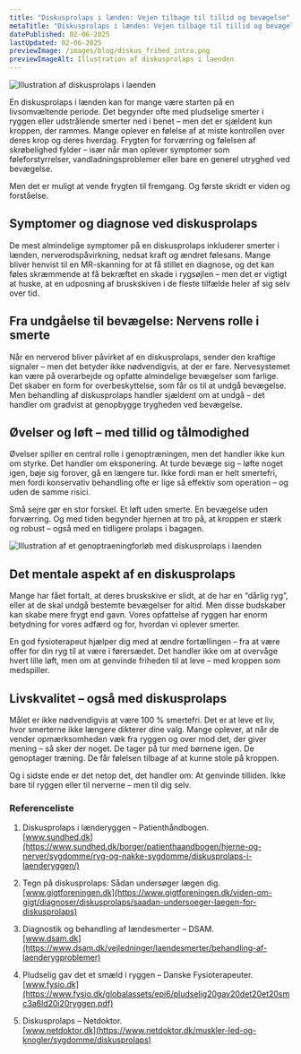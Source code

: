 ```yaml
---
title: "Diskusprolaps i lænden: Vejen tilbage til tillid og bevægelse"
metaTitle: "Diskusprolaps i lænden: Vejen tilbage til tillid og bevægelse"
datePublished: 02-06-2025
lastUpdated: 02-06-2025
previewImage: /images/blog/diskus_frihed_intro.png
previewImageAlt: Illustration af diskusprolaps i laenden
---
```


![Illustration af diskusprolaps i laenden](/images/blog/diskus_frihed_intro.png)

En diskusprolaps i lænden kan for mange være starten på en livsomvæltende periode. Det begynder ofte med pludselige smerter i ryggen eller udstrålende smerter ned i benet – men det er sjældent kun kroppen, der rammes. Mange oplever en følelse af at miste kontrollen over deres krop og deres hverdag. Frygten for forværring og følelsen af skrøbelighed fylder – især når man oplever symptomer som føleforstyrrelser, vandladningsproblemer eller bare en generel utryghed ved bevægelse.

Men det er muligt at vende frygten til fremgang. Og første skridt er viden og forståelse.


## Symptomer og diagnose ved diskusprolaps

De mest almindelige symptomer på en diskusprolaps inkluderer smerter i lænden, nerverodspåvirkning, nedsat kraft og ændret følesans. Mange bliver henvist til en MR-skanning for at få stillet en diagnose, og det kan føles skræmmende at få bekræftet en skade i rygsøjlen – men det er vigtigt at huske, at en udposning af bruskskiven i de fleste tilfælde heler af sig selv over tid.


## Fra undgåelse til bevægelse: Nervens rolle i smerte

Når en nerverod bliver påvirket af en diskusprolaps, sender den kraftige signaler – men det betyder ikke nødvendigvis, at der er fare. Nervesystemet kan være på overarbejde og opfatte almindelige bevægelser som farlige. Det skaber en form for overbeskyttelse, som får os til at undgå bevægelse. Men behandling af diskusprolaps handler sjældent om at undgå – det handler om gradvist at genopbygge trygheden ved bevægelse.


## Øvelser og løft – med tillid og tålmodighed

Øvelser spiller en central rolle i genoptræningen, men det handler ikke kun om styrke. Det handler om eksponering. At turde bevæge sig – løfte noget igen, bøje sig forover, gå en længere tur. Ikke fordi man er helt smertefri, men fordi konservativ behandling ofte er lige så effektiv som operation – og uden de samme risici.

Små sejre gør en stor forskel. Et løft uden smerte. En bevægelse uden forværring. Og med tiden begynder hjernen at tro på, at kroppen er stærk og robust – også med en tidligere prolaps i bagagen.


![Illustration af et genoptraeningforløb med diskusprolaps i laenden](/images/blog/diskus_frihed_oversigt.png)



## Det mentale aspekt af en diskusprolaps

Mange har fået fortalt, at deres bruskskive er slidt, at de har en “dårlig ryg”, eller at de skal undgå bestemte bevægelser for altid. Men disse budskaber kan skabe mere frygt end gavn. Vores opfattelse af ryggen har enorm betydning for vores adfærd og for, hvordan vi oplever smerter.

En god fysioterapeut hjælper dig med at ændre fortællingen – fra at være offer for din ryg til at være i førersædet. Det handler ikke om at overvåge hvert lille løft, men om at genvinde friheden til at leve – med kroppen som medspiller.


## Livskvalitet – også med diskusprolaps

Målet er ikke nødvendigvis at være 100 % smertefri. Det er at leve et liv, hvor smerterne ikke længere dikterer dine valg. Mange oplever, at når de vender opmærksomheden væk fra ryggen og over mod det, der giver mening – så sker der noget. De tager på tur med børnene igen. De genoptager træning. De får følelsen tilbage af at kunne stole på kroppen.

Og i sidste ende er det netop det, det handler om: At genvinde tilliden. Ikke bare til ryggen eller til nerverne – men til dig selv.


### **Referenceliste**



1. Diskusprolaps i lænderyggen – Patienthåndbogen.  
 [www.sundhed.dk](https://www.sundhed.dk/borger/patienthaandbogen/hjerne-og-nerver/sygdomme/ryg-og-nakke-sygdomme/diskusprolaps-i-laenderyggen/)

2. Tegn på diskusprolaps: Sådan undersøger lægen dig.  
 [www.gigtforeningen.dk](https://www.gigtforeningen.dk/viden-om-gigt/diagnoser/diskusprolaps/saadan-undersoeger-laegen-for-diskusprolaps)

3. Diagnostik og behandling af lændesmerter – DSAM.  
 [www.dsam.dk](https://www.dsam.dk/vejledninger/laendesmerter/behandling-af-laenderygproblemer)

4. Pludselig gav det et smæld i ryggen – Danske Fysioterapeuter.  
 [www.fysio.dk](https://www.fysio.dk/globalassets/epi6/pludselig20gav20det20et20smc3a6ld20i20ryggen.pdf)

5. Diskusprolaps – Netdoktor.  
 [www.netdoktor.dk](https://www.netdoktor.dk/muskler-led-og-knogler/sygdomme/diskusprolaps)
